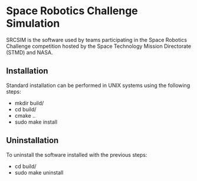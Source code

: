 # Space Robotics Challenge Simulation

SRCSIM is the software used by teams participating in the Space Robotics
Challenge competition hosted by the Space Technology Mission Directorate (STMD)
and NASA.

## Installation

Standard installation can be performed in UNIX systems using the following
steps:

 - mkdir build/
 - cd build/
 - cmake ..
 - sudo make install

## Uninstallation

To uninstall the software installed with the previous steps:

 - cd build/
 - sudo make uninstall
